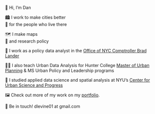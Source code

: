 👋 Hi, I’m Dan


🏙 I work to make cities better  
👯 for the people who live there

🗺 I make maps   
📃 and research policy

🏢 I work as a policy data analyst in the [Office of NYC Comptroller Brad Lander](https://comptroller.nyc.gov/)   

👨‍🏫 I also teach Urban Data Analysis for Hunter College [Master of Urban Planning](https://www.hunterurban.org/master-of-urban-planning) & MS Urban Policy and Leadership programs

🏫 I studied applied data science and spatial analysis at NYU’s [Center for Urban Science and Progress](https://cusp.nyu.edu)   

🖼 Check out more of my work on my [portfolio](https://danlevine.work).





📮 Be in touch! dlevine01 at gmail.com

